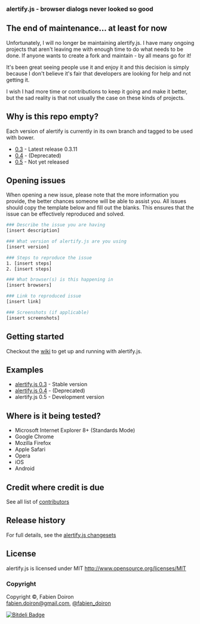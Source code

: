 ### alertify.js - browser dialogs never looked so good

## The end of maintenance... at least for now

Unfortunately, I will no longer be maintaining alertify.js. I have many ongoing projects that aren't leaving me with enough time to do what needs to be done. If anyone wants to create a fork and maintain - by all means go for it!

It's been great seeing people use it and enjoy it and this decision is simply because I don't believe it's fair that developers are looking for help and not getting it.

I wish I had more time or contributions to keep it going and make it better, but the sad reality is that not usually the case on these kinds of projects.

## Why is this repo empty?
Each version of alertify is currently in its own branch and tagged to be used with bower.
* [0.3](https://github.com/fabien-d/alertify.js/tree/0.3) - Latest release 0.3.11
* [0.4](https://github.com/fabien-d/alertify.js/tree/0.4.0-rc1) - (Deprecated)
* [0.5](https://github.com/fabien-d/alertify.js/tree/0.5) - Not yet released

## Opening issues
When opening a new issue, please note that the more information you provide, the better chances someone will be able to assist you. All issues should copy the template below and fill out the blanks. This ensures that the issue can be effectively reproduced and solved.

```bash
### Describe the issue you are having
[insert description]

### What version of alertify.js are you using
[insert version]

### Steps to reproduce the issue
1. [insert steps]
2. [insert steps]

### What browser(s) is this happening in
[insert browsers]

### Link to reproduced issue
[insert link]

### Screenshots (if applicable)
[insert screenshots]
```

## Getting started
Checkout the [wiki](https://github.com/fabien-d/alertify.js/wiki) to get up and running with alertify.js.

## Examples
* [alertify.js 0.3](http://fabien-d.github.com/alertify.js/) - Stable version
* [alertify.js 0.4](http://fabien-d.github.com/alertify.js/0.4.0rc1) - (Deprecated)
* alertify.js 0.5 - Development version

## Where is it being tested?

* Microsoft Internet Explorer 8+ (Standards Mode)
* Google Chrome
* Mozilla Firefox
* Apple Safari
* Opera
* iOS
* Android

## Credit where credit is due

See all list of [contributors](https://github.com/fabien-d/alertify.js/contributors)

## Release history

For full details, see the [alertify.js changesets](https://github.com/fabien-d/alertify.js/wiki/Changeset)

## License

alertify.js is licensed under MIT http://www.opensource.org/licenses/MIT

### Copyright

Copyright &copy;, Fabien Doiron  
<fabien.doiron@gmail.com>, [@fabien_doiron](http://twitter.com/fabien_doiron)


[![Bitdeli Badge](https://d2weczhvl823v0.cloudfront.net/webx32/alertify.js/trend.png)](https://bitdeli.com/free "Bitdeli Badge")

